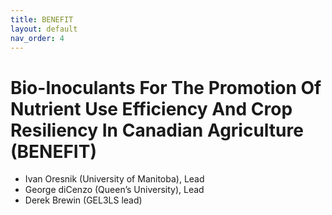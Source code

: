 ```yaml
---
title: BENEFIT
layout: default
nav_order: 4
---
```


# Bio-Inoculants For The Promotion Of Nutrient Use Efficiency And Crop Resiliency In Canadian Agriculture (BENEFIT)

* Ivan Oresnik (University of Manitoba), Lead
* George diCenzo (Queen’s University), Lead
* Derek Brewin (GEL3LS lead)
